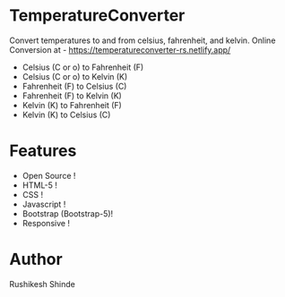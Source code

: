 # TemperatureConverter
Convert temperatures to and from celsius, fahrenheit, and kelvin. Online Conversion at - 
https://temperatureconverter-rs.netlify.app/

- Celsius (C or o) to Fahrenheit (F)
- Celsius (C or o) to Kelvin (K)
- Fahrenheit (F) to Celsius (C)
- Fahrenheit (F) to Kelvin (K)
- Kelvin (K) to Fahrenheit (F)
- Kelvin (K) to Celsius (C)

# Features
- Open Source !
- HTML-5 !
- CSS !
- Javascript !
- Bootstrap (Bootstrap-5)!
- Responsive !

# Author 
Rushikesh Shinde


